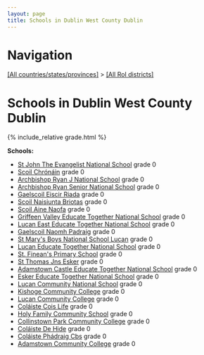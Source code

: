 ```yaml
---
layout: page
title: Schools in Dublin West County Dublin
---
```

# Navigation

[[All countries/states/provinces]](../..) > [[All RoI districts]](..)

# Schools in Dublin West County Dublin

{% include_relative grade.html %}

**Schools:**

- [St John The Evangelist National School](St_John_The_Evangelist_National_School.md) grade 0
- [Scoil Chrónáin](Scoil_Chrónáin.md) grade 0
- [Archbishop Ryan J National School](Archbishop_Ryan_J_National_School.md) grade 0
- [Archbishop Ryan Senior National School](Archbishop_Ryan_Senior_National_School.md) grade 0
- [Gaelscoil Eiscir Riada](Gaelscoil_Eiscir_Riada.md) grade 0
- [Scoil Naisiunta Briotas](Scoil_Naisiunta_Briotas.md) grade 0
- [Scoil Aine Naofa](Scoil_Aine_Naofa.md) grade 0
- [Griffeen Valley Educate Together National School](Griffeen_Valley_Educate_Together_National_School.md) grade 0
- [Lucan East Educate Together National School](Lucan_East_Educate_Together_National_School.md) grade 0
- [Gaelscoil Naomh Padraig](Gaelscoil_Naomh_Padraig.md) grade 0
- [St Mary's Boys National School Lucan](St_Mary's_Boys_National_School_Lucan.md) grade 0
- [Lucan Educate Together National School](Lucan_Educate_Together_National_School.md) grade 0
- [St. Finean's Primary School](St._Finean's_Primary_School.md) grade 0
- [St Thomas Jns Esker](St_Thomas_Jns_Esker.md) grade 0
- [Adamstown Castle Educate Together National School](Adamstown_Castle_Educate_Together_National_School.md) grade 0
- [Esker Educate Together National School](Esker_Educate_Together_National_School.md) grade 0
- [Lucan Community National School](Lucan_Community_National_School.md) grade 0
- [Kishoge Community College](Kishoge_Community_College.md) grade 0
- [Lucan Community College](Lucan_Community_College.md) grade 0
- [Coláiste Cois Life](Coláiste_Cois_Life.md) grade 0
- [Holy Family Community School](Holy_Family_Community_School.md) grade 0
- [Collinstown Park Community College](Collinstown_Park_Community_College.md) grade 0
- [Coláiste De Hide](Coláiste_De_Hide.md) grade 0
- [Coláiste Phádraig Cbs](Coláiste_Phádraig_Cbs.md) grade 0
- [Adamstown Community College](Adamstown_Community_College.md) grade 0
